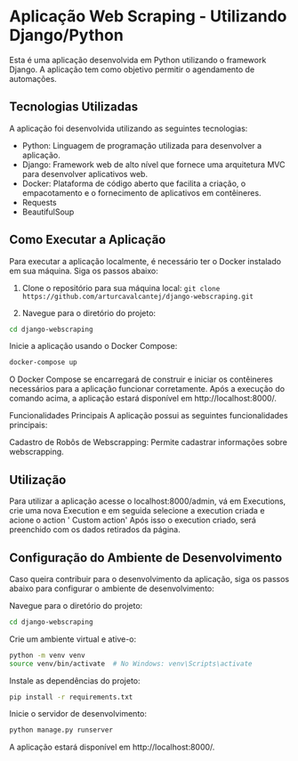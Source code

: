 # Aplicação Web Scraping - Utilizando Django/Python

Esta é uma aplicação desenvolvida em Python utilizando o framework Django. A aplicação tem como objetivo permitir o agendamento de automações.

## Tecnologias Utilizadas

A aplicação foi desenvolvida utilizando as seguintes tecnologias:

- Python: Linguagem de programação utilizada para desenvolver a aplicação.
- Django: Framework web de alto nível que fornece uma arquitetura MVC para desenvolver aplicativos web.
- Docker: Plataforma de código aberto que facilita a criação, o empacotamento e o fornecimento de aplicativos em contêineres.
- Requests
- BeautifulSoup

## Como Executar a Aplicação

Para executar a aplicação localmente, é necessário ter o Docker instalado em sua máquina. Siga os passos abaixo:

1. Clone o repositório para sua máquina local: `git clone https://github.com/arturcavalcantej/django-webscraping.git`

2. Navegue para o diretório do projeto:

```bash
cd django-webscraping
```
Inicie a aplicação usando o Docker Compose:
```bash
docker-compose up
```

O Docker Compose se encarregará de construir e iniciar os contêineres necessários para a aplicação funcionar corretamente. Após a execução do comando acima, a aplicação estará disponível em http://localhost:8000/.

Funcionalidades Principais
A aplicação possui as seguintes funcionalidades principais:

Cadastro de Robôs de Webscrapping: Permite cadastrar informações sobre webscrapping.

## Utilização

Para utilizar a aplicação acesse o localhost:8000/admin, vá em Executions, crie uma nova Execution e em seguida selecione a execution criada e acione o action ' Custom action'
Após isso o execution criado, será preenchido com os dados retirados da página.


## Configuração do Ambiente de Desenvolvimento
Caso queira contribuir para o desenvolvimento da aplicação, siga os passos abaixo para configurar o ambiente de desenvolvimento:

Navegue para o diretório do projeto:


```	bash
cd django-webscraping
```	

Crie um ambiente virtual e ative-o:
```bash
python -m venv venv
source venv/bin/activate  # No Windows: venv\Scripts\activate
```
Instale as dependências do projeto:
```bash
pip install -r requirements.txt
```

Inicie o servidor de desenvolvimento:
```bash
python manage.py runserver
```	
A aplicação estará disponível em http://localhost:8000/.
